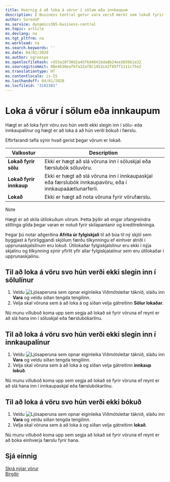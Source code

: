 ```yaml
---
title: Hvernig á að loka á vörur í sölum eða innkaupum
description: Í Business Central getur vara verið merkt sem lokuð fyrir sölu, lokuð fyrir innkaupum eða lokuð fyrir allt.
author: SorenGP
ms.service: dynamics365-business-central
ms.topic: article
ms.devlang: na
ms.tgt_pltfrm: na
ms.workload: na
ms.search.keywords: ''
ms.date: 04/01/2020
ms.author: sgroespe
ms.openlocfilehash: c453a10f30d2a45f6d4641bda8b24ee3659b1a32
ms.sourcegitcommit: 88e4b30eaf6fa32af0c1452ce2f85ff1111c75e2
ms.translationtype: HT
ms.contentlocale: is-IS
ms.lasthandoff: 04/01/2020
ms.locfileid: "3182301"
---
```

# <a name="block-items-from-sales-or-purchasing"></a>Loka á vörur í sölum eða innkaupum
Hægt er að loka fyrir vöru svo hún verði ekki slegin inn í sölu- eða innkaupalínur og hægt er að loka á að hún verði bókuð í færslu.  

Eftirfarandi tafla sýnir hvað gerist þegar vörum er lokað.  

|Valkostur|Description|  
|--------------------|------------|  
|**Lokað fyrir sölu**|Ekki er hægt að slá vöruna inn í söluskjal eða færslubók söluvöru.|  
|**Lokað fyrir innkaup**|Ekki er hægt að slá vöruna inn í innkaupaskjal eða færslubók innkaupavöru, eða í innkaupaáætlunarferli.|  
|**Lokað**|Ekki er hægt að nota vöruna fyrir vörufærslu.|  

> [!NOTE]
> Hægt er að skila útilokuðum vörum. Þetta þýðir að engar ofangreindra stillinga gilda þegar varan er notuð fyrir skilapantanir og kreditreikninga.

Þegar þú notar aðgerðina **Afrita úr fylgiskjali** til að búa til ný skjöl sem byggjast á fyrirliggjandi skjölum færðu tilkynningu ef einhver atriði í upprunaskjalslínum eru lokuð. Útilokaðar fylgiskjalslínur eru ekki í nýja skjalinu og tilkynning sýnir yfirlit yfir allar fylgiskjalalínur sem eru útilokaðar í upprunaskjalinu.

## <a name="to-block-an-item-from-being-entered-on-sales-lines"></a>Til að loka á vöru svo hún verði ekki slegin inn í sölulínur  

1.  Veldu ![Ljósaperuna sem opnar eiginleika Viðmótsleitar](media/ui-search/search_small.png "Segðu mér hvað þú vilt gera") táknið, sláðu inn **Vara** og veldu síðan tengda tengilinn.  
2.  Velja skal vöruna sem á að loka á og síðan velja gátreitinn **Sölur lokaðar**.  

Nú munu villuboð koma upp sem segja að lokað sé fyrir vöruna ef reynt er að slá hana inn í söluskjal eða færslubókarlínu.

## <a name="to-block-an-item-from-being-entered-on-purchase-lines"></a>Til að loka á vöru svo hún verði ekki slegin inn í innkaupalínur  

1.  Veldu ![Ljósaperuna sem opnar eiginleika Viðmótsleitar](media/ui-search/search_small.png "Segðu mér hvað þú vilt gera") táknið, sláðu inn **Vara** og veldu síðan tengda tengilinn.  
2.  Velja skal vöruna sem á að loka á og síðan velja gátreitinn **innkaup lokuð**.  

Nú munu villuboð koma upp sem segja að lokað sé fyrir vöruna ef reynt er að slá hana inn í innkaupaskjal eða færslubókarlínu.

## <a name="to-block-an-item-from-being-posted"></a>Til að loka á vöru svo hún verði ekki bókuð
1. Veldu ![Ljósaperuna sem opnar eiginleika Viðmótsleitar](media/ui-search/search_small.png "Segðu mér hvað þú vilt gera") táknið, sláðu inn **Vara** og veldu síðan tengda tengilinn.
2. Velja skal vöruna sem á að loka á og síðan velja gátreitinn **lokað**.

Nú munu villuboð koma upp sem segja að lokað sé fyrir vöruna ef reynt er að bóka einhverja færslu fyrir hana.

## <a name="see-also"></a>Sjá einnig  
[Skrá nýjar vörur](inventory-how-register-new-items.md)  
[Birgðir](inventory-manage-inventory.md)  
